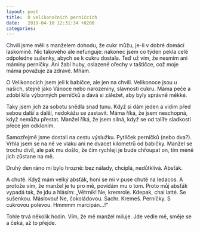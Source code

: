 ```yaml
---
layout: post
title:  O velikonočních perníčcích
date:   2019-04-10 12:31:34 +0200
categories: 
---
```


Chvíli jsme měli s manželem dohodu, že cukr můžu, je-li v dobré domácí laskomině. Nic takového ale nefunguje: nakonec jsem co týden pekla celé odpoledne sušenky, abych se k cukru dostala.
Teď už vím, že nesmím ani máminy perníčky. Ani žabí huby, oslazené ořechy v taštičce, což moje máma považuje za zdravé. Mňam.

O Velikonocích jsem jeli k babičce, ale jen na chvíli. Velikonoce jsou u našich, stejně jako Vánoce nebo narozeniny, slavnosti cukru. Máma peče a zdobí kila výborných perníčků a dává si záležet, aby byly správně měkké.

Taky jsem jich za sobotu snědla snad tunu. Když si dám jeden a vidím před sebou další a další, nedokážu se zastavit. Máma říká, že jsem neschopná, když nemůžu přestat. Manžel říká, že jsem silná, když se od talíře sladkostí přece jen odkloním.

Samozřejmě jsme dostali na cestu výslužku. Pytlíček perníčků (nebo dva?). Vrhla jsem se na ně ve vlaku ani ne dvacet kilometrů od babičky. Manžel se trochu divil, ale pak mu došlo, že čím rychleji je bude chřoupat on, tím méně jich zůstane na mě. 

Druhý den ráno mi bylo hrozně: bez nálady, chcíplá, nedůtklivá. Absťák.

A chutě. Když mám velký absťák, honí se mi v puse chutě na ledacos. A protože vím, že manžel je tu pro mě, povídám mu o tom. Proto můj absťák vypadá tak, že jdu a hlásím: „Větrník! Ne, kremrole. Kdepak, chai latté. Se sušenkou. Máslovou! Ne, čokoládovou. Sachr. Kremeš. Perníčky. S cukrovou polevou. Hmmmm marcipán…!“

Tohle trvá několik hodin. Vím, že mě manžel miluje. Jde vedle mě, směje se a čeká, až to přejde.